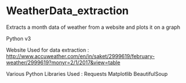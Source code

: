 # WeatherData_extraction
Extracts a month data of weather from a website and plots it on a graph

Python v3

Website Used for data extraction : http://www.accuweather.com/en/in/saket/2999619/february-weather/2999619?monyr=2/1/2017&view=table

Various Python Libraries Used :
Requests
Matplotlib
BeautifulSoup

